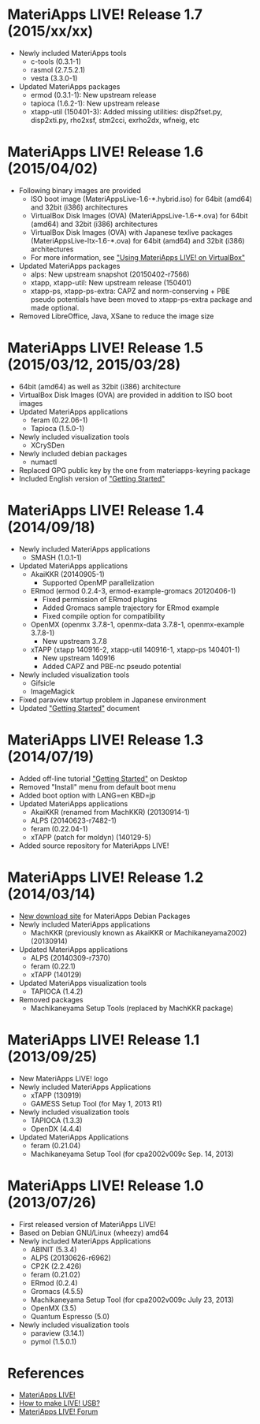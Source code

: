 MateriApps LIVE! Release 1.7 (2015/xx/xx)
=========================================

  - Newly included MateriApps tools
     * c-tools (0.3.1-1)
     * rasmol (2.7.5.2.1)
     * vesta (3.3.0-1)
  - Updated MateriApps packages
     * ermod (0.3.1-1): New upstream release
     * tapioca (1.6.2-1): New upstream release
     * xtapp-util (150401-3): Added missing utilities: disp2fset.py, disp2xti.py, rho2xsf, stm2cci, exrho2dx, wfneig, etc
     
MateriApps LIVE! Release 1.6 (2015/04/02)
=========================================

  - Following binary images are provided
     * ISO boot image (MateriAppsLive-1.6-*.hybrid.iso) for 64bit (amd64) and 32bit (i386) architectures
     * VirtualBox Disk Images (OVA) (MateriAppsLive-1.6-*.ova) for 64bit (amd64) and 32bit (i386) architectures
     * VirtualBox Disk Images (OVA) with Japanese texlive packages (MateriAppsLive-ltx-1.6-*.ova) for 64bit (amd64) and 32bit (i386) architectures
     * For more information, see ["Using MateriApps LIVE! on VirtualBox"](https://github.com/cmsi/MateriAppsLive/wiki/Using-MateriApps-LIVE!-on-VirtualBox)
  - Updated MateriApps packages
     * alps: New upstream snapshot (20150402-r7566)
     * xtapp, xtapp-util: New upstream release (150401)
     * xtapp-ps, xtapp-ps-extra: CAPZ and norm-conserving + PBE pseudo potentials have been moved to xtapp-ps-extra package and made optional.
  - Removed LibreOffice, Java, XSane to reduce the image size

MateriApps LIVE! Release 1.5 (2015/03/12, 2015/03/28)
=====================================================

  - 64bit (amd64) as well as 32bit (i386) architecture
  - VirtualBox Disk Images (OVA) are provided in addition to ISO boot images
  - Updated MateriApps applications
     * feram (0.22.06-1)
     * Tapioca (1.5.0-1)
  - Newly included visualization tools
     * XCrySDen
  - Newly included debian packages
     * numactl
  - Replaced GPG public key by the one from materiapps-keyring package
  - Included English version of ["Getting Started"](https://github.com/cmsi/MateriAppsLive/wiki/GettingStarted)

MateriApps LIVE! Release 1.4 (2014/09/18)
===========================================

  - Newly included MateriApps applications
     * SMASH (1.0.1-1)
  - Updated MateriApps applications
     * AkaiKKR (20140905-1)
         - Supported OpenMP parallelization
     * ERmod (ermod 0.2.4-3, ermod-example-gromacs 20120406-1)
         - Fixed permission of ERmod plugins
         - Added Gromacs sample trajectory for ERmod example
         - Fixed compile option for compatibility
     * OpenMX (openmx 3.7.8-1, openmx-data 3.7.8-1, openmx-example 3.7.8-1)
         - New upstream 3.7.8
     * xTAPP (xtapp 140916-2, xtapp-util 140916-1, xtapp-ps 140401-1)
         - New upstream 140916
         - Added CAPZ and PBE-nc pseudo potential
  - Newly included visualization tools
     * Gifsicle
     * ImageMagick
  - Fixed paraview startup problem in Japanese environment
  - Updated ["Getting Started"](https://github.com/cmsi/MateriAppsLive/wiki/GettingStarted) document

MateriApps LIVE! Release 1.3 (2014/07/19)
===========================================

  - Added off-line tutorial ["Getting Started"](https://github.com/cmsi/MateriAppsLive/wiki/GettingStarted) on Desktop
  - Removed "Install" menu from default boot menu
  - Added boot option with LANG=en KBD=jp
  - Updated MateriApps applications
     * AkaiKKR (renamed from MachKKR) (20130914-1)
     * ALPS (20140623-r7482-1)
     * feram (0.22.04-1)
     * xTAPP (patch for moldyn) (140129-5)
  - Added source repository for MateriApps LIVE!

MateriApps LIVE! Release 1.2 (2014/03/14)
===========================================

  - [New download site](http://exa.phys.s.u-tokyo.ac.jp/archive/MateriApps/apt) for MateriApps Debian Packages
  - Newly included MateriApps applications
     * MachKKR (previously known as AkaiKKR or Machikaneyama2002) (20130914)
  - Updated MateriApps applications
     * ALPS (20140309-r7370)
     * feram (0.22.1)
     * xTAPP (140129)
  - Updated MateriApps visualization tools
     * TAPIOCA (1.4.2)
  - Removed packages
     * Machikaneyama Setup Tools (replaced by MachKKR package)

MateriApps LIVE! Release 1.1 (2013/09/25)
===========================================

  - New MateriApps LIVE! logo
  - Newly included MateriApps Applications
     * xTAPP (130919)
     * GAMESS Setup Tool (for May 1, 2013 R1)
  - Newly included visualization tools
     * TAPIOCA (1.3.3)
     * OpenDX (4.4.4)
  - Updated MateriApps Applications
     * feram (0.21.04)
     * Machikaneyama Setup Tool (for cpa2002v009c Sep. 14, 2013)

MateriApps LIVE! Release 1.0 (2013/07/26)
===========================================

  - First released version of MateriApps LIVE!
  - Based on Debian GNU/Linux (wheezy) amd64
  - Newly included MateriApps Applications
     * ABINIT (5.3.4)
     * ALPS (20130626-r6962)
     * CP2K (2.2.426)
     * feram (0.21.02)
     * ERmod (0.2.4)
     * Gromacs (4.5.5)
     * Machikaneyama Setup Tool (for cpa2002v009c July 23, 2013)
     * OpenMX (3.5)
     * Quantum Espresso (5.0)
  - Newly included visualization tools
     * paraview (3.14.1)
     * pymol (1.5.0.1)

References
==========

 - [MateriApps LIVE!](http://cmsi.github.io/MateriAppsLive)
 - [How to make LIVE! USB?](http://github.com/cmsi/MateriAppsLive/wiki/HowToMakeLiveUSB)
 - [MateriApps LIVE! Forum](http://ma.cms-initiative.jp/ja/community/materiapps-messageboard/materiapps-live)

